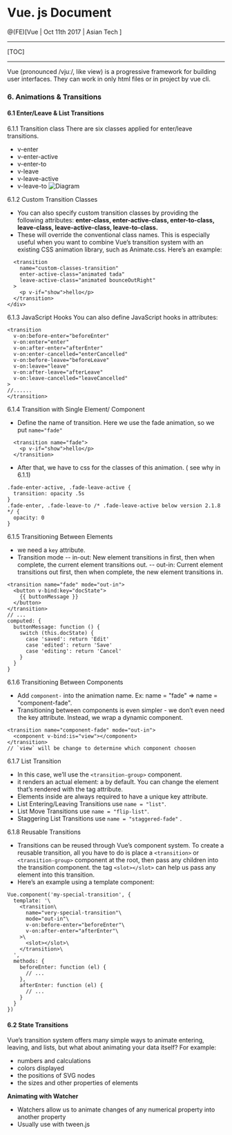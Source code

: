
# Vue. js Document

@(FE)[Vue | Oct 11th 2017 | Asian Tech ]

----------

[TOC]

-------------
Vue (pronounced /vjuː/, like view) is a progressive framework for building user interfaces. 
They can work in only html files or in project by vue cli.
### 6. Animations & Transitions
#### 6.1 Enter/Leave & List Transitions

6.1.1 Transition class
There are six classes applied for enter/leave transitions.
- v-enter
- v-enter-active
- v-enter-to
- v-leave
- v-leave-active
- v-leave-to
  ![Diagram](https://vuejs.org/images/transition.png)

6.1.2 Custom Transition Classes
- You can also specify custom transition classes by providing the following attributes:
  **enter-class, enter-active-class, enter-to-class, leave-class, leave-active-class, leave-to-class.**
- These will override the conventional class names. This is especially useful when you want to combine Vue’s transition system with an existing CSS animation library, such as Animate.css.
  Here’s an example:
```
  <transition
    name="custom-classes-transition"
    enter-active-class="animated tada"
    leave-active-class="animated bounceOutRight"
  >
    <p v-if="show">hello</p>
  </transition>
</div>
```
6.1.3  JavaScript Hooks 
You can also define JavaScript hooks in attributes:
```
<transition
  v-on:before-enter="beforeEnter"
  v-on:enter="enter"
  v-on:after-enter="afterEnter"
  v-on:enter-cancelled="enterCancelled"
  v-on:before-leave="beforeLeave"
  v-on:leave="leave"
  v-on:after-leave="afterLeave"
  v-on:leave-cancelled="leaveCancelled"
>
//......
</transition>
```
6.1.4 Transition with Single Element/ Component
- Define the name of transition. Here we use the fade animation, so we put `name="fade" `
```
  <transition name="fade">
    <p v-if="show">hello</p>
  </transition>
```
- After that, we have to css for the classes of this animation. ( see why in 6.1.1)
```
.fade-enter-active, .fade-leave-active {
  transition: opacity .5s
}
.fade-enter, .fade-leave-to /* .fade-leave-active below version 2.1.8 */ {
  opacity: 0
}
```
6.1.5 Transitioning Between Elements
- we need a `key` attribute.
- Transition mode
  -- in-out: New element transitions in first, then when complete, the current element transitions out.
  -- out-in: Current element transitions out first, then when complete, the new element transitions in.
```
<transition name="fade" mode="out-in">
  <button v-bind:key="docState">
    {{ buttonMessage }}
  </button>
</transition>
// ...
computed: {
  buttonMessage: function () {
    switch (this.docState) {
      case 'saved': return 'Edit'
      case 'edited': return 'Save'
      case 'editing': return 'Cancel'
    }
  }
}
```
6.1.6 Transitioning Between Components
- Add `component-` into the animation name. Ex: name = "fade" => name = "component-fade".
- Transitioning between components is even simpler - we don’t even need the key attribute. Instead, we wrap a dynamic component.
```
<transition name="component-fade" mode="out-in">
  <component v-bind:is="view"></component>
</transition>
// `view` will be change to determine which component choosen
```
6.1.7 List Transition
- In this case, we’ll use the `<transition-group>` component.
- it renders an actual element: a <span> by default. You can change the element that’s rendered with the tag attribute.
- Elements inside are always required to have a unique key attribute.
- List Entering/Leaving Transitions use `name = "list"`.
- List Move Transitions use `name = "flip-list"`.
- Staggering List Transitions use `name = "staggered-fade"` .

6.1.8 Reusable Transitions
- Transitions can be reused through Vue’s component system. To create a reusable transition, all you have to do is place a `<transition>` or `<transition-group>` component at the root, then pass any children into the transition component. the tag  `<slot></slot>` can help us pass any element into this transition.
- Here’s an example using a template component:
```
Vue.component('my-special-transition', {
  template: '\
    <transition\
      name="very-special-transition"\
      mode="out-in"\
      v-on:before-enter="beforeEnter"\
      v-on:after-enter="afterEnter"\
    >\
      <slot></slot>\
    </transition>\
  ',
  methods: {
    beforeEnter: function (el) {
      // ...
    },
    afterEnter: function (el) {
      // ...
    }
  }
})
```
#### 6.2 State Transitions
Vue’s transition system offers many simple ways to animate entering, leaving, and lists, but what about animating your data itself? For example:
- numbers and calculations
- colors displayed
- the positions of SVG nodes
- the sizes and other properties of elements

**Animating with Watcher**
- Watchers allow us to animate changes of any numerical property into another property
- Usually use with tween.js

